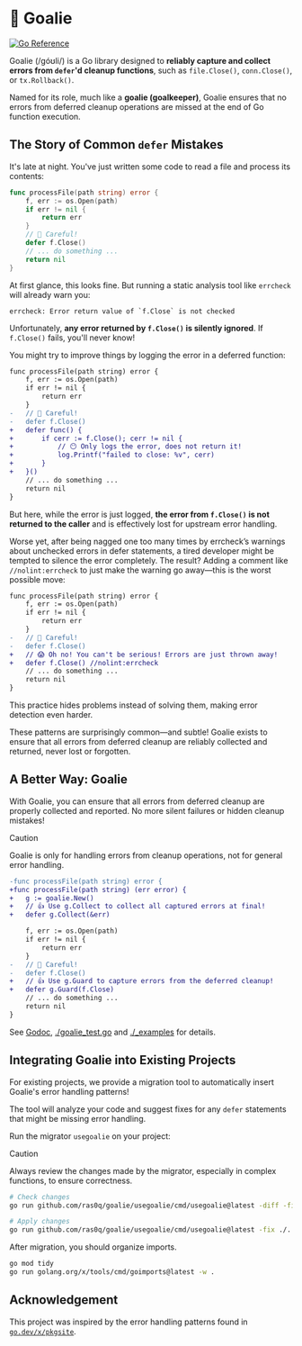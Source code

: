 # 🥅 Goalie

[![Go Reference](https://pkg.go.dev/badge/github.com/ras0q/goalie.svg)](https://pkg.go.dev/github.com/ras0q/goalie)

Goalie (/góʊli/) is a Go library designed to **reliably capture and collect errors from `defer`'d cleanup functions**, such as `file.Close()`, `conn.Close()`, or `tx.Rollback()`.

Named for its role, much like a **goalie (goalkeeper)**, Goalie ensures that no errors from deferred cleanup operations are missed at the end of Go function execution.

## The Story of Common `defer` Mistakes

It's late at night. You've just written some code to read a file and process its contents:

```go
func processFile(path string) error {
    f, err := os.Open(path)
    if err != nil {
        return err
    }
    // 🚨 Careful!
    defer f.Close()
    // ... do something ...
    return nil
}
```

At first glance, this looks fine. But running a static analysis tool like `errcheck` will already warn you:

```
errcheck: Error return value of `f.Close` is not checked
```

Unfortunately, **any error returned by `f.Close()` is silently ignored**. If `f.Close()` fails, you'll never know!

You might try to improve things by logging the error in a deferred function:

```diff
func processFile(path string) error {
    f, err := os.Open(path)
    if err != nil {
        return err
    }
-   // 🚨 Careful!
-   defer f.Close()
+   defer func() {
+       if cerr := f.Close(); cerr != nil {
+           // 😶 Only logs the error, does not return it!
+           log.Printf("failed to close: %v", cerr)
+       }
+   }()
    // ... do something ...
    return nil
}
```

But here, while the error is just logged, **the error from `f.Close()` is not returned to the caller** and is effectively lost for upstream error handling.

Worse yet, after being nagged one too many times by errcheck’s warnings about unchecked errors in defer statements, a tired developer might be tempted to silence the error completely. The result? Adding a comment like `//nolint:errcheck` to just make the warning go away—this is the worst possible move:

```diff
func processFile(path string) error {
    f, err := os.Open(path)
    if err != nil {
        return err
    }
-   // 🚨 Careful!
-   defer f.Close()
+   // 😱 Oh no! You can't be serious! Errors are just thrown away!
+   defer f.Close() //nolint:errcheck
    // ... do something ...
    return nil
}
```

This practice hides problems instead of solving them, making error detection even harder.

These patterns are surprisingly common—and subtle! Goalie exists to ensure that all errors from deferred cleanup are reliably collected and returned, never lost or forgotten.

## A Better Way: Goalie

With Goalie, you can ensure that all errors from deferred cleanup are properly collected and reported. No more silent failures or hidden cleanup mistakes!

> [!CAUTION]
> Goalie is only for handling errors from cleanup operations, not for general error handling.

```diff
-func processFile(path string) error {
+func processFile(path string) (err error) {
+   g := goalie.New()
+   // 👍 Use g.Collect to collect all captured errors at final!
+   defer g.Collect(&err)

    f, err := os.Open(path)
    if err != nil {
        return err
    }
-   // 🚨 Careful!
-   defer f.Close()
+   // 👍 Use g.Guard to capture errors from the deferred cleanup!
+   defer g.Guard(f.Close)
    // ... do something ...
    return nil
}
```

See [Godoc](https://pkg.go.dev/github.com/ras0q/goalie), [./goalie_test.go](./goalie_test.go) and [./_examples](./_examples) for details.

## Integrating Goalie into Existing Projects

For existing projects, we provide a migration tool to automatically insert Goalie's error handling patterns!

The tool will analyze your code and suggest fixes for any `defer` statements that might be missing error handling.

Run the migrator `usegoalie` on your project:

> [!CAUTION]
> Always review the changes made by the migrator, especially in complex functions, to ensure correctness.

```bash
# Check changes
go run github.com/ras0q/goalie/usegoalie/cmd/usegoalie@latest -diff -fix ./...

# Apply changes
go run github.com/ras0q/goalie/usegoalie/cmd/usegoalie@latest -fix ./...
```

After migration, you should organize imports.

```bash
go mod tidy
go run golang.org/x/tools/cmd/goimports@latest -w .
```

## Acknowledgement

This project was inspired by the error handling patterns found in
[`go.dev/x/pkgsite`](https://cs.opensource.google/go/x/pkgsite/+/master:internal/derrors/derrors.go;l=231-244;drc=c20a88edadfbe20d624856081ccf9de2a2e6b945).

